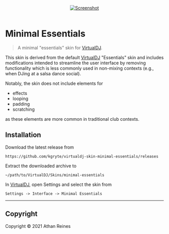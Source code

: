 <!--

@license Apache-2.0

Copyright (c) 2021 Athan Reines.

Licensed under the Apache License, Version 2.0 (the "License");
you may not use this file except in compliance with the License.
You may obtain a copy of the License at

   http://www.apache.org/licenses/LICENSE-2.0

Unless required by applicable law or agreed to in writing, software
distributed under the License is distributed on an "AS IS" BASIS,
WITHOUT WARRANTIES OR CONDITIONS OF ANY KIND, either express or implied.
See the License for the specific language governing permissions and
limitations under the License.

-->

<div class="image" align="center">
    <a href="https://github.com/kgryte/virtualdj-skin-minimal-essentials" />
        <img src="https://cdn.jsdelivr.net/gh/kgryte/virtualdj-skin-minimal-essentials@b33ee35b6707bea7baae66e9882f0672b8a5cc94/screenshot.png" alt="Screenshot">
    </a>
    <br>
    <br>
</div>

# Minimal Essentials

> A minimal "essentials" skin for [VirtualDJ][virtualdj].

This skin is derived from the default [VirtualDJ][virtualdj] "Essentials" skin and includes modifications intended to streamline the user interface by removing functionality which is less commonly used in non-mixing contexts (e.g., when DJing at a salsa dance social).

Notably, the skin does not include elements for

-   effects
-   looping
-   padding
-   scratching

as these elements are more common in traditional club contexts.

## Installation

Download the latest release from

```text
https://github.com/kgryte/virtualdj-skin-minimal-essentials/releases
```

Extract the downloaded archive to

```text
~/path/to/VirtualDJ/Skins/minimal-essentials
```

In [VirtualDJ][virtualdj], open Settings and select the skin from

```text
Settings -> Interface -> Minimal Essentials
```

---

## Copyright

Copyright &copy; 2021 Athan Reines

[virtualdj]: https://www.virtualdj.com/
